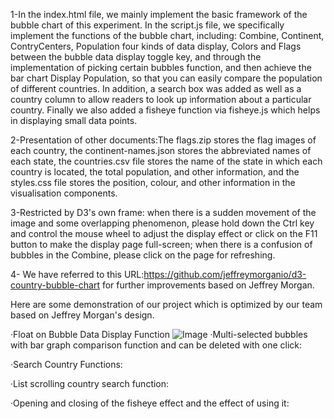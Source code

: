 1-In the index.html file, we mainly implement the basic framework of the bubble chart of this experiment. In the script.js file, we specifically implement the functions of the bubble chart, including: Combine, Continent, ContryCenters, Population four kinds of data display, Colors and Flags between the bubble data display toggle key, and through the implementation of picking certain bubbles function, and then achieve the bar chart Display Population, so that you can easily compare the population of different countries. In addition, a search box was added as well as a country column to allow readers to look up information about a particular country. Finally we also added a fisheye function via fisheye.js which helps in displaying small data points.

2-Presentation of other documents:The flags.zip stores the flag images of each country, the continent-names.json stores the abbreviated names of each state, the countries.csv file stores the name of the state in which each country is located, the total population, and other information, and the styles.css file stores the position, colour, and other information in the visualisation components.

3-Restricted by D3's own frame: when there is a sudden movement of the image and some overlapping phenomenon, please hold down the Ctrl key and control the mouse wheel to adjust the display effect or click on the F11 button to make the display page full-screen; when there is a confusion of bubbles in the Combine, please click on the page for refreshing.

4- We have referred to this URL:https://github.com/jeffreymorganio/d3-country-bubble-chart for further improvements based on Jeffrey Morgan.

Here are some demonstration of our project which is optimized by our team based on Jeffrey Morgan's design.

·Float on Bubble Data Display Function
![Image](https://github.com/WEllin06/A-Bubble-Chart-With-Tremendous-Function-/blob/main/GIF%E6%B1%87%E6%80%BB/1-%E6%B5%AE%E4%BA%8E%E6%B0%94%E6%B3%A1%E6%98%BE%E7%A4%BA%E6%95%B0%E6%8D%AE%E5%8A%9F%E8%83%BD.gif.gif)
·Multi-selected bubbles with bar graph comparison function and can be deleted with one click:

·Search Country Functions:

·List scrolling country search function:

·Opening and closing of the fisheye effect and the effect of using it:





